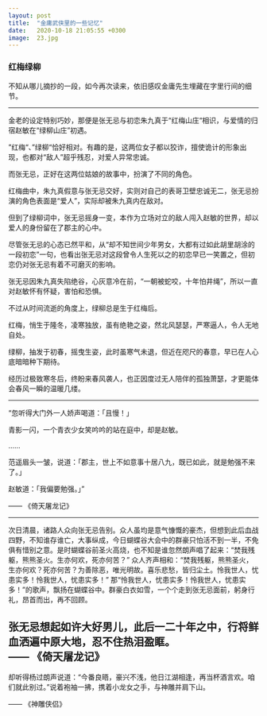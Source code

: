 ```yaml
---
layout: post
title:  "金庸武侠里的一些记忆"
date:   2020-10-18 21:05:55 +0300
image:  23.jpg
---
```


###  红梅绿柳

不知从哪儿摘抄的一段，如今再次读来，依旧感叹金庸先生埋藏在字里行间的细节。

---
金老的设定特别巧妙，那便是张无忌与初恋朱九真于“红梅山庄“相识，与爱情的归宿赵敏在“绿柳山庄”初遇。

”红梅“、”绿柳“恰好相对。有趣的是，这两位女子都以狡诈，擅使诡计的形象出现，也都对“敌人”超乎残忍，对爱人异常忠诚。

而张无忌，正好在这两位姑娘的故事中，扮演了不同的角色。

红梅曲中，朱九真假意与张无忌交好，实则对自己的表哥卫壁忠诚无二，张无忌扮演的角色表面是“爱人”，实际却被朱九真内在敌对。

但到了绿柳词中，张无忌摇身一变，本作为立场对立的敌人闯入赵敏的世界，却以爱人的身份留在了郡主的心中。


尽管张无忌的心态已然平和，从“却不知世间少年男女，大都有过如此胡里胡涂的一段初恋”一句，也看出张无忌对这段曾令人生死以之的初恋早已一笑置之，但初恋仍对张无忌有着不可磨灭的影响。

张无忌因朱九真失陷绝谷，心灰意冷在前，“一朝被蛇咬，十年怕井绳”，所以一直对赵敏怀有怀疑，害怕和恐惧。

不过从时间流逝的角度上，绿柳总是生于红梅后。

红梅，悄生于隆冬，凌寒独放，虽有绝艳之姿，然北风瑟瑟，严寒逼人，令人无地自处。

绿柳，抽发于初春，摇曳生姿，此时虽寒气未退，但近在咫尺的春意，早已在人心底暗暗种下期待。

经历过极致寒冬后，终盼来春风袭人，也正因度过无人陪伴的孤独萧瑟，才更能体会春风一瞬的温暖几缕。

---

“忽听得大门外一人娇声喝道：「且慢！」

青影一闪，一个青衣少女笑吟吟的站在庭中，却是赵敏。

……

范遥眉头一皱，说道：「郡主，世上不如意事十居八九，既已如此，就是勉强不来了。」

赵敏道：「我偏要勉强。」”

—— 《倚天屠龙记》 

---

次日清晨，诸路人众向张无忌告别。众人虽均是意气慷慨的豪杰，但想到此后血战四野，不知谁存谁亡，大事纵成，今日蝴蝶谷大会中的群豪只怕活不到一半，不免俱有惜别之意。是时蝴蝶谷前圣火高烧，也不知是谁忽然朗声唱了起来：“焚我残躯，熊熊圣火。生亦何欢，死亦何苦？”
众人齐声相和：“焚我残躯，熊熊圣火，生亦何欢？死亦何苦？为善除恶，唯光明故。喜乐悲愁，皆归尘土。怜我世人，忧患实多！怜我世人，忧患实多！” 那“怜我世人，忧患实多！怜我世人，忧患实多！”的歌声，飘扬在蝴蝶谷中。群豪白衣如雪，一个个走到张无忌面前，躬身行礼，昂首而出，再不回顾。

张无忌想起如许大好男儿，此后一二十年之中，行将鲜血洒遍中原大地，忍不住热泪盈眶。  
—— 《倚天屠龙记》
---

却听得杨过朗声说道：“今番良晤，豪兴不浅，他日江湖相逢，再当杯酒言欢。咱们就此别过。”说着袍袖一拂，携着小龙女之手，与神雕并肩下山。

—— 《神雕侠侣》 
